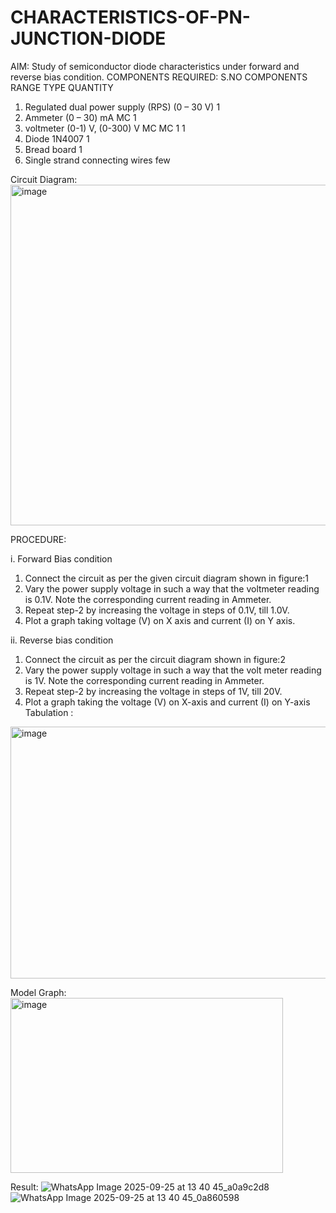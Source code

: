 # CHARACTERISTICS-OF-PN-JUNCTION-DIODE
AIM:
Study of semiconductor diode characteristics under forward and reverse bias
condition.
COMPONENTS REQUIRED:
S.NO COMPONENTS RANGE TYPE QUANTITY
1. Regulated dual power supply (RPS) (0 – 30 V) 1
2. Ammeter (0 – 30)
mA
MC 1
3. voltmeter (0-1) V,
(0-300) V
MC
MC
1
1
4. Diode 1N4007 1
5. Bread board 1
6. Single strand connecting wires few

Circuit Diagram:
<img width="595" height="545" alt="image" src="https://github.com/user-attachments/assets/fa186dab-2ec5-428f-8f3c-c8d8ad319086" />

PROCEDURE:

i. Forward Bias condition
1. Connect the circuit as per the given circuit diagram shown in figure:1
2. Vary the power supply voltage in such a way that the voltmeter reading is 0.1V.
Note the corresponding current reading in Ammeter.
3. Repeat step-2 by increasing the voltage in steps of 0.1V, till 1.0V.
4. Plot a graph taking voltage (V) on X axis and current (I) on Y axis.
   
ii. Reverse bias condition
1. Connect the circuit as per the circuit diagram shown in figure:2
2. Vary the power supply voltage in such a way that the volt meter reading is 1V.
Note the corresponding current reading in Ammeter.
3. Repeat step-2 by increasing the voltage in steps of 1V, till 20V.
4. Plot a graph taking the voltage (V) on X-axis and current (I) on Y-axis
Tabulation :
<img width="538" height="403" alt="image" src="https://github.com/user-attachments/assets/a84e65bb-feef-4662-ba01-38d4302f06fe" />

Model Graph:
<img width="436" height="280" alt="image" src="https://github.com/user-attachments/assets/35837165-c967-457c-aadf-efd2dfd31abc" />


Result:
![WhatsApp Image 2025-09-25 at 13 40 45_a0a9c2d8](https://github.com/user-attachments/assets/ede62b6e-fa40-4672-934c-18f8fe5f7fe3)
![WhatsApp Image 2025-09-25 at 13 40 45_0a860598](https://github.com/user-attachments/assets/123cd9f8-689c-4875-8032-71c994e28c85)

